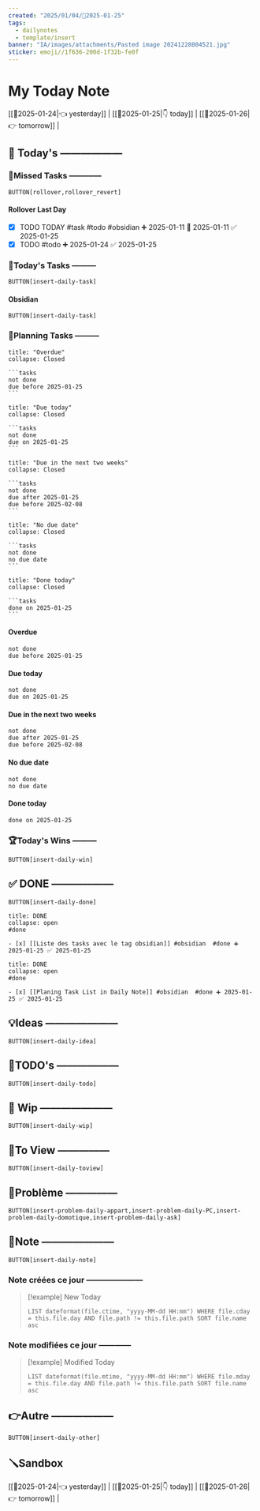 ```yaml
---
created: "2025/01/04/📒2025-01-25"
tags:
  - dailynotes
  - template/insert
banner: "IA/images/attachments/Pasted image 20241228004521.jpg"
sticker: emoji//1f636-200d-1f32b-fe0f
---
```

# My Today Note

[[📒2025-01-24|👈 yesterday]] | [[📒2025-01-25|👇 today]] | [[📒2025-01-26|👉 tomorrow]] |

## 📅 Today's ——————

### 🥷Missed Tasks ————

`BUTTON[rollover,rollover_revert]`
#### Rollover Last Day
- [x] TODO TODAY #task #todo #obsidian ➕ 2025-01-11 🛫 2025-01-11 ✅ 2025-01-25
- [x] TODO #todo ➕ 2025-01-24 ✅ 2025-01-25
### 🚀Today's Tasks ———

 `BUTTON[insert-daily-task]`

#### Obsidian

`BUTTON[insert-daily-task]`


### 🚀Planning Tasks ———

``````ad-caution
title: "Overdue"
collapse: Closed

```tasks
not done
due before 2025-01-25
```

``````
``````ad-todo
title: "Due today"
collapse: Closed

```tasks
not done
due on 2025-01-25
```

``````
``````ad-hint
title: "Due in the next two weeks"
collapse: Closed

```tasks
not done
due after 2025-01-25
due before 2025-02-08
```

``````
``````ad-note
title: "No due date"
collapse: Closed

```tasks
not done
no due date
```

``````
``````ad-done
title: "Done today"
collapse: Closed

```tasks
done on 2025-01-25
```

``````



#### Overdue
```tasks
not done
due before 2025-01-25
```

#### Due today
```tasks
not done
due on 2025-01-25
```

#### Due in the next two weeks
```tasks
not done
due after 2025-01-25
due before 2025-02-08
```

#### No due date
```tasks
not done
no due date
```

#### Done today
```tasks
done on 2025-01-25
```




### 🏆Today's Wins ———

`BUTTON[insert-daily-win]`


## ✅ DONE ——————

 `BUTTON[insert-daily-done]`
 

`````ad-done
title: DONE
collapse: open
#done 

- [x] [[Liste des tasks avec le tag obsidian]] #obsidian  #done ➕ 2025-01-25 ✅ 2025-01-25

`````
 

`````ad-done
title: DONE
collapse: open
#done 

- [x] [[Planing Task List in Daily Note]] #obsidian  #done ➕ 2025-01-25 ✅ 2025-01-25

`````


 

## 💡Ideas ———————

 `BUTTON[insert-daily-idea]`
 

## 📎TODO's ——————

`BUTTON[insert-daily-todo]`


## 🚧 Wip ———————

`BUTTON[insert-daily-wip]`


## 👀To View —————

`BUTTON[insert-daily-toview]`


## 🚨Problème —————

`BUTTON[insert-problem-daily-appart,insert-problem-daily-PC,insert-problem-daily-domotique,insert-problem-daily-ask]`


## 📝Note ———————

`BUTTON[insert-daily-note]`


### Note créées ce jour ———————
> [!example] New Today
> ```dataview
> LIST dateformat(file.ctime, "yyyy-MM-dd HH:mm") WHERE file.cday = this.file.day AND file.path != this.file.path SORT file.name asc
> ```
> 
### Note modifiées ce jour ————
> [!example] Modified Today
> ```dataview 
> LIST dateformat(file.mtime, "yyyy-MM-dd HH:mm") WHERE file.mday = this.file.day AND file.path != this.file.path SORT file.name asc
> ```
> 


## 👉Autre ——————

`BUTTON[insert-daily-other]`



## 🪛Sandbox 







[[📒2025-01-24|👈 yesterday]] | [[📒2025-01-25|👇 today]] | [[📒2025-01-26|👉 tomorrow]] |
